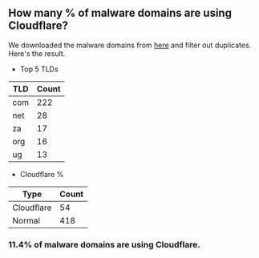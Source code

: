 ## How many % of malware domains are using Cloudflare?


We downloaded the malware domains from [here](https://urlhaus.abuse.ch) and filter out duplicates.
Here's the result.


[//]: # (start replacement)


- Top 5 TLDs

| TLD | Count |
| --- | --- |
| com | 222 |
| net | 28 |
| za | 17 |
| org | 16 |
| ug | 13 |


- Cloudflare %

| Type | Count |
| --- | --- |
| Cloudflare | 54 |
| Normal | 418 |


### 11.4% of malware domains are using Cloudflare.